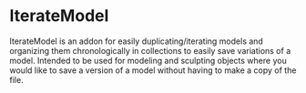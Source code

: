 # IterateModel
IterateModel is an addon for easily duplicating/iterating models and organizing them chronologically in collections to easily save variations of a model. 
Intended to be used for modeling and sculpting objects where you would like to save a version of a model without having to make a copy of the file.
